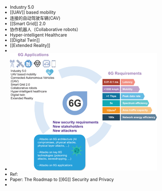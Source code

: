 - Industry 5.0
- [[UAV]] based mobility
- 连接的自动驾驶车辆(CAV)
- [[Smart Grid]] 2.0
- 协作机器人（Collaborative robots）
- Hyper-intelligent Healthcare
- [[Digital Twin]]
- [[Extended Reality]]
-
- ![poram2-3078081-large.gif](../assets/poram2-3078081-large_1718531016970_0.gif)
- Ref:
- Paper: The Roadmap to [[6G]] Security and Privacy
-